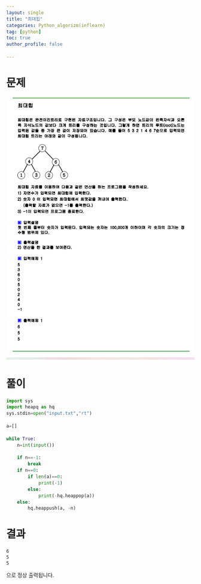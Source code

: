 ```yaml
---
layout: single
title: "최대힙"
categories: Python_algorizm(inflearn)
tag: [python]
toc: true
author_profile: false

---
```


# 문제

![최대힙](../../images/2022-12-27-최대힙/최대힙.png)

# 풀이

```python
import sys
import heapq as hq
sys.stdin=open("input.txt","rt")

a=[]

while True:
    n=int(input())
    
    if n==-1:
        break
    if n==0:
        if len(a)==0:
            print(-1)
        else:
            print(-hq.heappop(a))
    else:
        hq.heappush(a, -n)


```

# 결과

```
6
5
5
```

으로 정상 출력됩니다.
